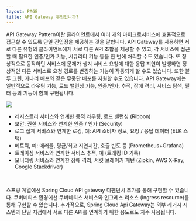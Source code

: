 ```yaml
---
layout: PAGE
title: API Gateway 무엇입니까?
---
```



API Gateway Pattern이란 클라이언트에서 여러 개의 마이크로서비스에 효율적으로 접근할 수 있도록 단일 진입점을 제공하는 것을 말합니다. API Gateway를 사용하면 서로 다른 유형의 클라이언트에게 서로 다른 API 조합을 제공할 수 있고, 각 서비스에 접근할 때 필요한 인증/인가 기능, 시큐리티 기능 등을 한 번에 처리할 수도 있습니다. 또 정상적으로 동작하던 서비스에 문제가 생겨 서비스 요청에 대한 응답 지연이 발생하면 정상적인 다른 서비스로 요청 경로를 변경하는 기능이 작동되게 할 수도 있습니다. 또한 블루 그린, 카나리 배포와 같은 무중단 배포를 지원할 수도 있습니다. API Gateway에는 일반적으로 라우팅 기능, 로드 밸런싱 기능, 인증/인가, 추적, 장애 격리, 서비스 탐색, 필터 등의 기능이 함께 구현됩니다.


![](https://velog.velcdn.com/images/gun_123/post/339540ee-c767-4eef-8694-8b291f7a21a0/image.png)


- 레지스트리 서비스와 연계한 동적 라우팅, 로드 밸런싱 (Ribbon)
- 보안: 권한 서비스와 연계한 인증 / 인가 (Security)
- 로그 집계 서비스와 연계한 로깅, 예: API 소비자 정보, 요청 / 응답 데이터 (ELK 스택)
- 메트릭, 예: 에러율, 평균/최고 지연시간, 호출 빈도 등 (Prometheus+Grafana)
- 트레이싱 서비스와 연계한 서비스 추적, 예 (트래킹 ID 기록)
- 모니터링 서비스와 연계한 장애 격리, 서킷 브레이커 패턴 (Zipkin, AWS X-Ray, Google Stackdriver)

<br/>

스프링 계열에선 Spring Cloud API gateway 디펜던시 추가를 통해 구현할 수 있습니다. 쿠버네티스 환경에선 쿠버네티스 서비스와 인그레스 리소스 (ingress resource)를 통해 구현할 수 있습니다. 추가적으로, Spring Cloud Api Gateway는 외부 레거시 시스템과 단일 지점에서 서로 다른 API를 연계하기 위한 용도로도 자주 사용됩니다.
